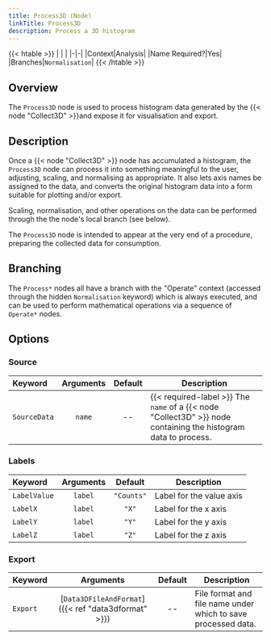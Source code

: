 ```yaml
---
title: Process3D (Node)
linkTitle: Process3D
description: Process a 3D histogram
---
```


{{< htable >}}
| | |
|-|-|
|Context|Analysis|
|Name Required?|Yes|
|Branches|`Normalisation`|
{{< /htable >}}

## Overview

The `Process3D` node is used to process histogram data generated by the {{< node "Collect3D" >}}and expose it for visualisation and export.

## Description

Once a {{< node "Collect3D" >}} node has accumulated a histogram, the `Process3D` node can process it into something meaningful to the user, adjusting, scaling, and normalising as appropriate. It also lets axis names be assigned to the data, and converts the original histogram data into a form suitable for plotting and/or export.

Scaling, normalisation, and other operations on the data can be performed through the the node's local branch (see below).

The `Process3D` node is intended to appear at the very end of a procedure, preparing the collected data for consumption.

## Branching

The `Process*` nodes all have a branch with the "Operate" context (accessed through the hidden `Normalisation` keyword) which is always executed, and can be used to perform mathematical operations via a sequence of `Operate*` nodes.

## Options

### Source

|Keyword|Arguments|Default|Description|
|:------|:--:|:-----:|-----------|
|`SourceData`|`name`|--|{{< required-label >}} The `name` of a {{< node "Collect3D" >}} node containing the histogram data to process.|

### Labels

|Keyword|Arguments|Default|Description|
|:------|:--:|:-----:|-----------|
|`LabelValue`|`label`|`"Counts"`|Label for the value axis|
|`LabelX`|`label`|`"X"`|Label for the x axis|
|`LabelY`|`label`|`"Y"`|Label for the y axis|
|`LabelZ`|`label`|`"Z"`|Label for the z axis|

### Export

|Keyword|Arguments|Default|Description|
|:------|:--:|:-----:|-----------|
|`Export`|[`Data3DFileAndFormat`]({{< ref "data3dformat" >}})|--|File format and file name under which to save processed data.|
